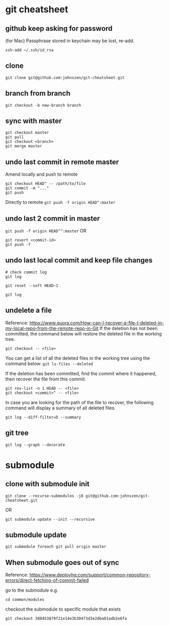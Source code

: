 # git cheatsheet

## github keep asking for password
(for Mac) Passphrase stored in keychain may be lost, re-add.
```
ssh-add ~/.ssh/id_rsa
```

## clone
`git clone git@github.com:johnszen/git-cheatsheet.git`

## branch from branch
`git checkout -b new-branch branch`

## sync with master
```
git checkout master
git pull
git checkout <branch>
git merge master
 ```

## undo last commit in remote master 
Amend locally and push to remote
```
git checkout HEAD^ -- /path/to/file
git commit -m "..."
git push
```

Directly to remote
`git push -f origin HEAD^:master`
## undo last 2 commit in master
`git push -f origin HEAD^^:master`
OR
```
git revert <commit-id>
git push -f
```

## undo last local commit and keep file changes
```
# check commit log
git log

git reset --soft HEAD~1

git log
```

## undelete a file
Reference: https://www.quora.com/How-can-I-recover-a-file-I-deleted-in-my-local-repo-from-the-remote-repo-in-Git
If the deletion has not been committed, the command below will restore the deleted file in the working tree.

`git checkout -- <file>`

You can get a list of all the deleted files in the working tree using the command below.
`git ls-files --deleted`

If the deletion has been committed, find the commit where it happened, then recover the file from this commit.
```
git rev-list -n 1 HEAD -- <file>
git checkout <commit>^ -- <file>
```

In case you are looking for the path of the file to recover, the following command will display a summary of all deleted files.

`git log --diff-filter=D --summary`

## git tree
`git log --graph --decorate`
 
# submodule

## clone with submodule init
`git clone --recurse-submodules -j8 git@github.com:johnszen/git-cheatsheet.git`

OR

`git submodule update --init --recursive`

## submodule update
`git submodule foreach git pull origin master`

## When submodule goes out of sync
Reference: https://www.deployhq.com/support/common-repository-errors/direct-fetching-of-commit-failed

go to the submodule e.g.

`cd common/modules`

checkout the submodule to specific module that exists

`git checkout 388453879f21e14e3b30473d3e2dba01adb2e6fa`
